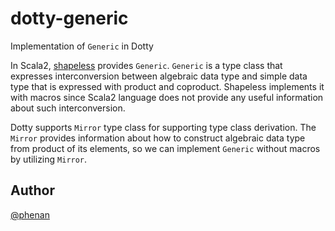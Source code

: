 # dotty-generic
Implementation of `Generic` in Dotty

In Scala2, [shapeless](https://github.com/milessabin/shapeless) provides `Generic`.
`Generic` is a type class that expresses interconversion between algebraic data type and simple data type that is expressed with product and coproduct.
Shapeless implements it with macros since Scala2 language does not provide any useful information about such interconversion.

Dotty supports `Mirror` type class for supporting type class derivation.
The `Mirror` provides information about how to construct algebraic data type from product of its elements, so we can implement `Generic` without macros by utilizing `Mirror`.

## Author
[@phenan](https://twitter.com/phenan)
